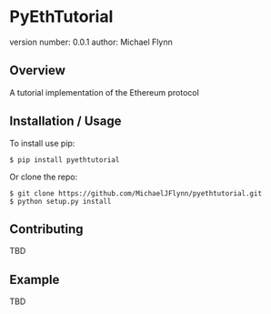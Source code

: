 PyEthTutorial
===============================

version number: 0.0.1
author: Michael Flynn

Overview
--------

A tutorial implementation of the Ethereum protocol

Installation / Usage
--------------------

To install use pip:

    $ pip install pyethtutorial


Or clone the repo:

    $ git clone https://github.com/MichaelJFlynn/pyethtutorial.git
    $ python setup.py install
    
Contributing
------------

TBD

Example
-------

TBD
